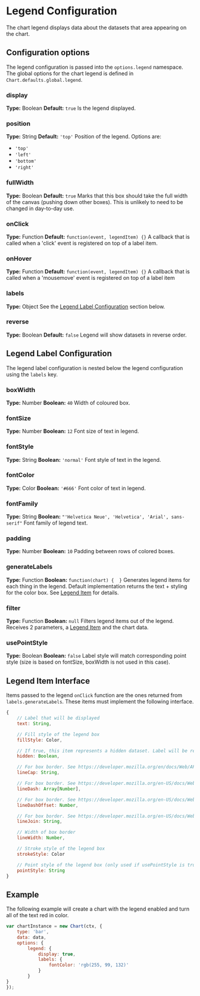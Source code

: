 # Legend Configuration

The chart legend displays data about the datasets that area appearing on the chart.

## Configuration options
The legend configuration is passed into the `options.legend` namespace. The global options for the chart legend is defined in `Chart.defaults.global.legend`.

### display
**Type:** Boolean
**Default:** `true`
Is the legend displayed.

### position
**Type:** String
**Default:** `'top'`
Position of the legend. Options are:
* `'top'`
* `'left'`
* `'bottom'`
* `'right'`

### fullWidth
**Type:** Boolean
**Default:** `true`
Marks that this box should take the full width of the canvas (pushing down other boxes). This is unlikely to need to be changed in day-to-day use.

### onClick
**Type:** Function
**Default:** `function(event, legendItem) {}`
A callback that is called when a 'click' event is registered on top of a label item.

### onHover
**Type:** Function
**Default:** `function(event, legendItem) {}`
A callback that is called when a 'mousemove' event is registered on top of a label item

### labels
**Type:** Object
See the [Legend Label Configuration](#legend-label-configuration) section below.

### reverse
**Type:** Boolean
**Default:** `false`
Legend will show datasets in reverse order.

## Legend Label Configuration

The legend label configuration is nested below the legend configuration using the `labels` key.

### boxWidth
**Type:** Number
**Boolean:** `40`
Width of coloured box.

### fontSize
**Type:** Number
**Boolean:** `12`
Font size of text in legend.

### fontStyle
**Type:** String
**Boolean:** `'normal'`
Font style of text in the legend.

### fontColor
**Type:** Color
**Boolean:** `'#666'`
Font color of text in legend.

### fontFamily
**Type:** String
**Boolean:** `"'Helvetica Neue', 'Helvetica', 'Arial', sans-serif"`
Font family of legend text.

### padding
**Type:** Number
**Boolean:** `10`
Padding between rows of colored boxes.

### generateLabels
**Type:** Function
**Boolean:** `function(chart) {  }`
Generates legend items for each thing in the legend. Default implementation returns the text + styling for the color box. See [Legend Item](#chart-configuration-legend-item-interface) for details.

### filter
**Type:** Function
**Boolean:** `null`
Filters legend items out of the legend. Receives 2 parameters, a [Legend Item](#chart-configuration-legend-item-interface) and the chart data.

### usePointStyle
**Type:** Boolean
**Boolean:** `false`
Label style will match corresponding point style (size is based on fontSize, boxWidth is not used in this case).

## Legend Item Interface

Items passed to the legend `onClick` function are the ones returned from `labels.generateLabels`. These items must implement the following interface.

```javascript
{
    // Label that will be displayed
    text: String,

    // Fill style of the legend box
    fillStyle: Color,

    // If true, this item represents a hidden dataset. Label will be rendered with a strike-through effect
    hidden: Boolean,

    // For box border. See https://developer.mozilla.org/en/docs/Web/API/CanvasRenderingContext2D/lineCap
    lineCap: String,

    // For box border. See https://developer.mozilla.org/en-US/docs/Web/API/CanvasRenderingContext2D/setLineDash
    lineDash: Array[Number],

    // For box border. See https://developer.mozilla.org/en-US/docs/Web/API/CanvasRenderingContext2D/lineDashOffset
    lineDashOffset: Number,

    // For box border. See https://developer.mozilla.org/en-US/docs/Web/API/CanvasRenderingContext2D/lineJoin
    lineJoin: String,

    // Width of box border
    lineWidth: Number,

    // Stroke style of the legend box
    strokeStyle: Color

    // Point style of the legend box (only used if usePointStyle is true)
    pointStyle: String
}
```

## Example

The following example will create a chart with the legend enabled and turn all of the text red in color.

```javascript
var chartInstance = new Chart(ctx, {
    type: 'bar',
    data: data,
    options: {
        legend: {
            display: true,
            labels: {
                fontColor: 'rgb(255, 99, 132)'
            }
        }
}
});
```